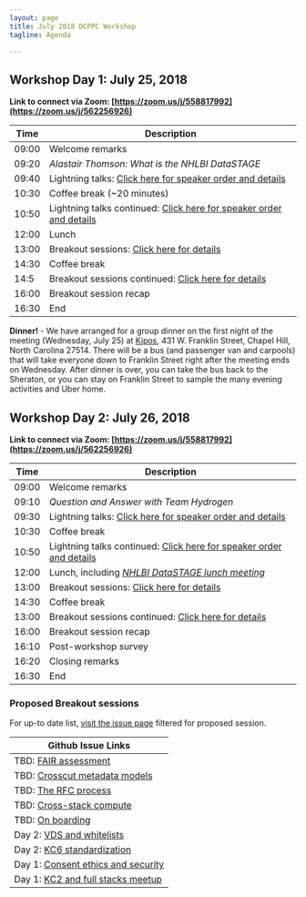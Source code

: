```yaml
---
layout: page
title: July 2018 DCPPC Workshop 
tagline: Agenda

---
```


## Workshop Day 1: July 25, 2018

**Link to connect via Zoom: [https://zoom.us/j/558817992](https://zoom.us/j/562256926)**

Time | Description
---- | -----------
09:00 | Welcome remarks
09:20 | *Alastair Thomson: What is the NHLBI DataSTAGE*
09:40 | Lightning talks: [Click here for speaker order and details](https://github.com/dcppc/2018-july-workshop/issues/4)  
10:30 | Coffee break (~20 minutes)
10:50 | Lightning talks continued: [Click here for speaker order and details](https://github.com/dcppc/2018-july-workshop/issues/4) 
12:00 | Lunch 
13:00 | Breakout sessions: [Click here for details](https://github.com/dcppc/2018-july-workshop/labels/proposed%20session)
14:30 | Coffee break 
14:5 | Breakout sessions continued: [Click here for details](https://github.com/dcppc/2018-july-workshop/labels/proposed%20session)
16:00 | Breakout session recap 
16:30 | End

**Dinner!** - We have arranged for a group dinner on the first night of the meeting (Wednesday, July 25) at [Kipos](http://kiposchapelhill.com/), 431 W. Franklin Street, Chapel Hill, North Carolina 27514. There will be a bus (and passenger van and carpools) that will take everyone down to Franklin Street right after the meeting ends on Wednesday. After dinner is over, you can take the bus back to the Sheraton, or you can stay on Franklin Street to sample the many evening activities and Uber home. 

## Workshop Day 2:  July 26, 2018

**Link to connect via Zoom: [https://zoom.us/j/558817992](https://zoom.us/j/562256926)**

Time | Description
---- | -----------
09:00 | Welcome remarks
09:10 | *Question and Answer with Team Hydrogen*
09:30 | Lightning talks: [Click here for speaker order and details](https://github.com/dcppc/2018-july-workshop/issues/5)
10:30 | Coffee break 
10:50 | Lightning talks continued: [Click here for speaker order and details](https://github.com/dcppc/2018-july-workshop/issues/5)
 12:00 | Lunch, including [*NHLBI DataSTAGE lunch meeting*](https://github.com/dcppc/2018-july-workshop/issues/9)       
13:00 | Breakout sessions: [Click here for details](https://github.com/dcppc/2018-july-workshop/labels/proposed%20session)
14:30 | Coffee break 
13:00 | Breakout sessions continued: [Click here for details](https://github.com/dcppc/2018-july-workshop/labels/proposed%20session)
16:00 | Breakout session recap 
16:10 | Post-workshop survey
16:20 | Closing remarks
16:30 | End

### Proposed Breakout sessions

For up-to date list, [visit the issue page](https://github.com/dcppc/2018-july-workshop/issues?q=is%3Aissue+is%3Aopen+label%3A%22proposed+session%22) filtered for proposed session.

| Github Issue Links |
| ------------------ |
| TBD: [FAIR assessment](https://github.com/dcppc/2018-july-workshop/issues/19) |
| TBD: [Crosscut metadata models](https://github.com/dcppc/2018-july-workshop/issues/18) |
| TBD: [The RFC process](https://github.com/dcppc/2018-july-workshop/issues/16) |
| TBD: [Cross-stack compute](https://github.com/dcppc/2018-july-workshop/issues/14) |
| TBD: [On boarding](https://github.com/dcppc/2018-july-workshop/issues/12) |
| Day 2: [VDS and whitelists](https://github.com/dcppc/2018-july-workshop/issues/17) |
| Day 2: [KC6 standardization](https://github.com/dcppc/2018-july-workshop/issues/7) |
| Day 1: [Consent ethics and security](https://github.com/dcppc/2018-july-workshop/issues/8) |
| Day 1: [KC2 and full stacks meetup](https://github.com/dcppc/2018-july-workshop/issues/6) |
